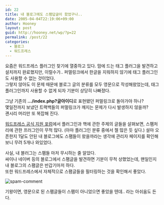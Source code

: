 ```yaml
---
id: 22
title: 내 블로그에도 스팸답글이 왔었구나..
date: 2005-04-04T22:19:06+09:00
author: Hooney
layout: post
guid: http://hooney.net/wp/?p=22
permalink: /post/22
categories:
  - 블로그
  - 워드프레스
---
```

요즘은 워드프레스 플러그인 찾기에 열중하고 있다. 맘에 드는 태그 플러그을 발견하고 설치까지 완료했지만, 이럴수가.. 퍼멀링크에서 한글을 지워하지 않기에 태그 플러그인도 사용할 수 없는 것이었다.  
그렇지 않아도 이 문제 때문에 블로그 글의 분류를 모두 영문으로 작성해왔었는데, 태그 플러그인까지 사용할 수 없게 되자 기분이 상당히 나빠졌다.

그냥 기존의 **&#8230;/index.php?글아이디**로 표현됐던 퍼멀링크로 돌아가야 하나?  
몇일전까지 보냈던 트랙백들의 퍼멀링크가 깨지는 문제가 다시 발생하지 않을까?  
괜시리 머리만 또 복잡해 진다.

[워드프레스 공식 지원 포럼](http://wordpress.org/support/)에서 플러그인과 핵에 관한 주제의 글들을 살펴보면, 스팸처리에 관한 프러그인이 무척 많다. (아마 플러그인 분류 중에서 젤 많은 듯 싶다.) 설마 오픈한지 1달도 안된 내 블로그에도 스팸들이 왔을까라는 생각에 관리자 페이지를 확인해보니 무려 5개나 와있었다.

사실, 내 블러그는 스팸들 마저 무시하는 줄 알았다.  
싸이나 네이버 등의 블로그에서 스팸글을 발견하면 기분이 무척 상했었는데, 왠일인지 내 블로그의 스팸글은 반갑기마저 하다.  
또한 워드프레스에서 자체적으로 스팸글들을 필터링하는 것을 확인해서 좋았다.

![spam-comment](/files/img/2005-04/spamcomment.gif) 

기왕이면, 영문으로 된 스팸글들이 스팸이 아니었으면 좋았을 텐데.. 라는 아쉬움도 든다.